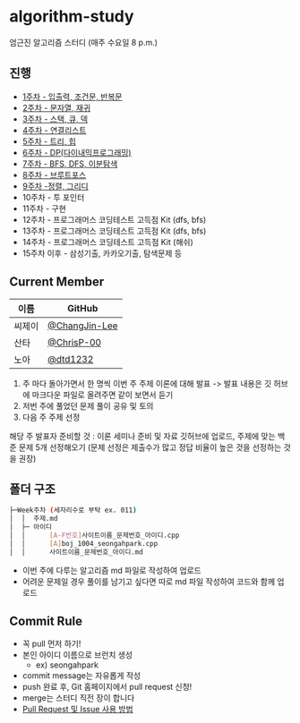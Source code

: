 # algorithm-study
엄근진 알고리즘 스터디 (매주 수요일 8 p.m.)

## 진행

- [1주차 - 입출력, 조건문, 반복문](https://github.com/alttabsoft/algorithm-study/tree/main/Week001)
- [2주차 - 문자열, 재귀](https://github.com/alttabsoft/algorithm-study/tree/main/Week002)
- [3주차 - 스택, 큐, 덱](https://github.com/alttabsoft/algorithm-study/tree/main/Week003)
- [4주차 - 연결리스트](https://github.com/alttabsoft/algorithm-study/tree/main/Week004)  
- [5주차 - 트리, 힙](https://github.com/alttabsoft/algorithm-study/tree/main/Week005)
- [6주차 - DP(다이내믹프로그래밍)](https://github.com/alttabsoft/algorithm-study/tree/main/Week006)
- [7주차 - BFS, DFS, 이분탐색](https://github.com/alttabsoft/algorithm-study/tree/main/Week007) 
- [8주차 - 브루트포스](https://github.com/alttabsoft/algorithm-study/tree/main/Week008)  
- [9주차 -정렬, 그리디](https://github.com/alttabsoft/algorithm-study/tree/main/Week009)  
- 10주차 - 투 포인터  
- 11주차 - 구현  
- 12주차 - 프로그래머스 코딩테스트 고득점 Kit (dfs, bfs)  
- 13주차 - 프로그래머스 코딩테스트 고득점 Kit (dfs, bfs)  
- 14주차 - 프로그래머스 코딩테스트 고득점 Kit (해쉬)  
- 15주차 이후 - 삼성기출, 카카오기출, 탐색문제 등


## Current Member

|이름|GitHub|
|---|---|
|씨제이|[@ChangJin-Lee](https://github.com/ChangJin-Lee)|
|산타|[@ChrisP-00](https://github.com/ChrisP-00)|
|노아|[@dtd1232](https://github.com/dtd1232)|

1) 주 마다 돌아가면서 한 명씩 이번 주 주제 이론에 대해 발표 -> 발표 내용은 깃 허브에 마크다운 파일로 올려주면 같이 보면서 듣기
2) 저번 주에 풀었던 문제 풀이 공유 및 토의
3) 다음 주 주제 선정

해당 주 발표자 준비할 것 : 이론 세미나 준비 및 자료 깃허브에 업로드, 주제에 맞는 백준 문제 5개 선정해오기 
(문제 선정은 제출수가 많고 정답 비율이 높은 것을 선정하는 것을 권장)

## 폴더 구조
```sh
├─Week주차 (세자리수로 부탁 ex. 011)
│  │  주제.md
│  ├─ 아이디
│  │      [A-F번호]사이트이름_문제번호_아이디.cpp
│  │      [A]boj_1004_seongahpark.cpp
│  │      사이트이름_문제번호_아이디.md
```
+ 이번 주에 다루는 알고리즘 md 파일로 작성하여 업로드
+ 어려운 문제일 경우 풀이를 남기고 싶다면 따로 md 파일 작성하여 코드와 함께 업로드

## Commit Rule
+ 꼭 pull 먼저 하기!
+ 본인 아이디 이름으로 브런치 생성
  - ex) seongahpark
+ commit message는 자유롭게 작성
+ push 완료 후, Git 홈페이지에서 pull request 신청!
+ merge는 스터디 직전 장이 합니다
+ [Pull Request 및 Issue 사용 방법](https://north-recorder-449.notion.site/PULL-REQUEST-97951f36e13f489a9c5f9d912e81d135)
